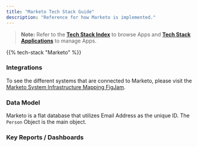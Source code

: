 ```yaml
---
title: "Marketo Tech Stack Guide"
description: "Reference for how Marketo is implemented."
---
```


> **Note:** Refer to the **[Tech Stack Index](/handbook/business-technology/tech-stack/)** to browse Apps and **[Tech Stack Applications](/handbook/business-technology/tech-stack-applications/)** to manage Apps.

{{% tech-stack "Marketo" %}}

### Integrations

To see the different systems that are connected to Marketo, please visit the [Marketo System Infrastructure Mapping FigJam](https://www.figma.com/file/efXfz35A2SRcGqB0SGCcMf/Marketo-System-Infrastructure-Mapping?type=whiteboard&node-id=0%3A1&t=Vgyw5KRPT0Zd38qT-1).


### Data Model
Marketo is a flat database that utilizes Email Address as the unique ID. The `Person` Object is the main object.
### Key Reports / Dashboards

